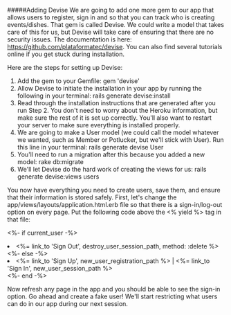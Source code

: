 #####Adding Devise
We are going to add one more gem to our app that allows users to register, sign in and so that you can track who is creating events/dishes. That gem is called Devise. We could write a model that takes care of this for us, but Devise will take care of ensuring that there are no security issues. The documentation is here: https://github.com/plataformatec/devise. You can also find several tutorials online if you get stuck during installation.

Here are the steps for setting up Devise:

1) Add the gem to your Gemfile:
  gem 'devise'
2) Allow Devise to initiate the installation in your app by running the following in your terminal:
  rails generate devise:install
3) Read through the installation instructions that are generated after you run Step 2. You don't need to worry about the Heroku information, but make sure the rest of it is set up correctly. You'll also want to restart your server to make sure everything is installed properly.
4) We are going to make a User model (we could call the model whatever we wanted, such as Member or Potlucker, but we'll stick with User). Run this line in your terminal:
  rails generate devise User
5) You'll need to run a migration after this because you added a new model:
  rake db:migrate
6) We'll let Devise do the hard work of creating the views for us:
  rails generate devise:views users

You now have everything you need to create users, save them, and ensure that their information is stored safely. First, let's change the app/views/layouts/application.html.erb file so that there is a sign-in/log-out option on every page. Put the following code above the <% yield %> tag in that file:

<%- if current_user -%>
         <li class="nav"><%= link_to 'Sign Out', destroy_user_session_path, method: :delete %></li>
       <%- else -%>
         <li class="nav"><%= link_to 'Sign Up', new_user_registration_path %> | <%= link_to 'Sign In', new_user_session_path %></li>
       <%- end -%>

Now refresh any page in the app and you should be able to see the sign-in option. Go ahead and create a fake user! We'll start restricting what users can do in our app during our next session.

